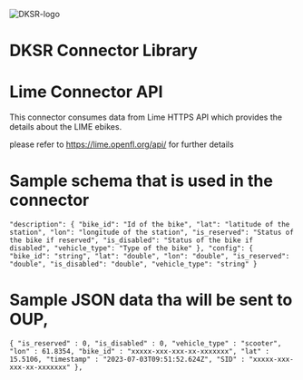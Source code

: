 ![DKSR-logo](https://user-images.githubusercontent.com/102658834/171163305-cdd99910-1b93-4d74-be88-7c1d23fdcf0d.png)

# DKSR Connector Library

# Lime Connector API

This connector consumes data from Lime HTTPS API which provides the details about the LIME ebikes.

please refer  to https://lime.openfl.org/api/ for further details 


# Sample schema that is used in the connector

`"description": {
"bike_id": "Id of the bike",
"lat": "latitude of the station",
"lon": "longitude of the station",
"is_reserved": "Status of the bike if reserved",
"is_disabled": "Status of the bike if disabled",
"vehicle_type": "Type of the bike"
},
"config": {
"bike_id": "string",
"lat": "double",
"lon": "double",
"is_reserved": "double",
"is_disabled": "double",
"vehicle_type": "string"
}`

# Sample JSON data tha will be sent to OUP,

`{
"is_reserved" : 0,
"is_disabled" : 0,
"vehicle_type" : "scooter",
"lon" : 61.8354,
"bike_id" : "xxxxx-xxx-xxx-xx-xxxxxxx",
"lat" : 15.5106,
"timestamp" : "2023-07-03T09:51:52.624Z",
"SID" : "xxxxx-xxx-xxx-xx-xxxxxxx"
},`

